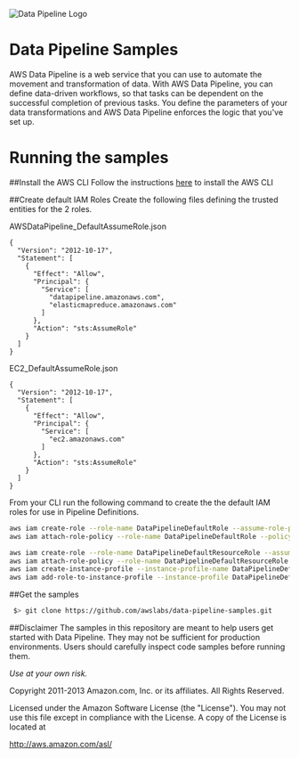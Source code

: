 ![Data Pipeline Logo](https://raw.githubusercontent.com/awslabs/data-pipeline-samples/master/samples/logo/datapipelinelogo.jpeg)

Data Pipeline Samples
=====================
AWS Data Pipeline is a web service that you can use to automate the movement and transformation of data. With AWS Data Pipeline, you can define data-driven workflows, so that tasks can be dependent on the successful completion of previous tasks. You define the parameters of your data transformations and AWS Data Pipeline enforces the logic that you've set up.




# Running the samples

##Install the AWS CLI 
Follow the instructions [here](http://docs.aws.amazon.com/cli/latest/userguide/cli-chap-getting-set-up.html) to install the AWS CLI

##Create default IAM Roles
Create the following files defining the trusted entities for the 2 roles.

AWSDataPipeline_DefaultAssumeRole.json
```
{
  "Version": "2012-10-17",
  "Statement": [
    {
      "Effect": "Allow",
      "Principal": {
        "Service": [
          "datapipeline.amazonaws.com",
          "elasticmapreduce.amazonaws.com"
        ]
      },
      "Action": "sts:AssumeRole"
    }
  ]
}
```

EC2_DefaultAssumeRole.json
```
{
  "Version": "2012-10-17",
  "Statement": [
    {
      "Effect": "Allow",
      "Principal": {
        "Service": [
          "ec2.amazonaws.com"
        ]
      },
      "Action": "sts:AssumeRole"
    }
  ]
}
```

From your CLI run the following command to create the the default IAM roles for use in Pipeline Definitions. 

```sh
aws iam create-role --role-name DataPipelineDefaultRole --assume-role-policy-document file://AWSDataPipeline_DefaultAssumeRole.json
aws iam attach-role-policy --role-name DataPipelineDefaultRole --policy-arn arn:aws:iam::aws:policy/service-role/AWSDataPipelineRole

aws iam create-role --role-name DataPipelineDefaultResourceRole --assume-role-policy-document file://EC2_DefaultAssumeRole.json
aws iam attach-role-policy --role-name DataPipelineDefaultResourceRole --policy-arn arn:aws:iam::aws:policy/service-role/AmazonEC2RoleforDataPipelineRole
aws iam create-instance-profile --instance-profile-name DataPipelineDefaultResourceRole
aws iam add-role-to-instance-profile --instance-profile DataPipelineDefaultResourceRole --role-name DataPipelineDefaultResourceRole
```

##Get the samples

```sh
 $> git clone https://github.com/awslabs/data-pipeline-samples.git
```


##Disclaimer
The samples in this repository are meant to help users get started with Data Pipeline. They may not be sufficient for production environments. Users should carefully inspect code samples before running them.

_Use at your own risk._

Copyright 2011-2013 Amazon.com, Inc. or its affiliates. All Rights Reserved.

Licensed under the Amazon Software License (the "License"). You
may not use this file except in compliance with the License. A copy of
the License is located at

http://aws.amazon.com/asl/

